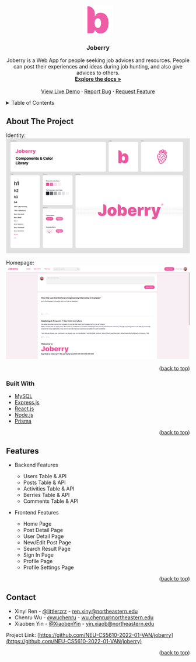 <div id="top"></div>
<!-- 
[![Contributors][contributors-shield]][contributors-url]
[![Forks][forks-shield]][forks-url]
[![Stargazers][stars-shield]][stars-url]
[![Issues][issues-shield]][issues-url]
[![MIT License][license-shield]][license-url]
[![LinkedIn][linkedin-shield]][linkedin-url]
-->


<!-- PROJECT LOGO -->
<br />
<div align="center">
  <a href="https://github.com/NEU-CS5610-2022-01-VAN/joberry">
    <img src="images/logo.png" alt="Logo" width="80" height="auto">
  </a>

<h3 align="center">Joberry</h3>

  <p align="center">
    Joberry is a Web App for people seeking job advices and resources. People can post their experiences and ideas during job hunting, and also give advices to others.
    <br />
    <a href="https://github.com/NEU-CS5610-2022-01-VAN/joberry"><strong>Explore the docs »</strong></a>
    <br />
    <br />
    <a href="https://joberry.vercel.app/">View Live Demo</a>
    ·
    <a href="https://github.com/NEU-CS5610-2022-01-VAN/joberry/issues">Report Bug</a>
    ·
    <a href="https://github.com/NEU-CS5610-2022-01-VAN/joberry/issues">Request Feature</a>
  </p>
</div>



<!-- TABLE OF CONTENTS -->
<details>
  <summary>Table of Contents</summary>
  <ol>
    <li>
      <a href="#about-the-project">About The Project</a>
      <ul>
        <li><a href="#built-with">Built With</a></li>
      </ul>
    </li>
    <li><a href="#roadmap">Roadmap</a></li>
    <li><a href="#contact">Contact</a></li>
    <li><a href="#acknowledgments">Acknowledgments</a></li>
  </ol>
</details>



<!-- ABOUT THE PROJECT -->
## About The Project
Identity:
[![Identity][identity-screenshot]](https://joberry.vercel.com)

Homepage:
[![Joberry Website Screen Shot][product-screenshot]](https://joberry.vercel.com)



<p align="right">(<a href="#top">back to top</a>)</p>



### Built With

* [MySQL](https://www.mysql.com/)
* [Express.js](https://expressjs.com/)
* [React.js](https://reactjs.org/)
* [Node.js](https://nodejs.org/)
* [Prisma](https://www.prisma.io/)


<p align="right">(<a href="#top">back to top</a>)</p>


<!-- FEATURES -->
## Features

- Backend Features
  - Users Table & API
  - Posts Table & API
  - Activities Table & API
  - Berries Table & API
  - Comments Table & API

- Frontend Features
  - Home Page
  - Post Detail Page
  - User Detail Page
  - New/Edit Post Page
  - Search Result Page
  - Sign In Page
  - Profile Page 
  - Profile Settings Page


<p align="right">(<a href="#top">back to top</a>)</p>


<!-- CONTACT -->
## Contact

- Xinyi Ren - [@littlerzrz](https://github.com/littlerzrz) - ren.xiny@northeastern.edu
- Chenru Wu - [@wuchenru](https://github.com/wuchenru) - wu.chenru@northeastern.edu
- Xiaoben Yin - [@XiaobenYin](https://github.com/XiaobenYin) - yin.xiaob@northeastern.edu

Project Link: [https://github.com/NEU-CS5610-2022-01-VAN/joberry](https://github.com/NEU-CS5610-2022-01-VAN/joberry)

<p align="right">(<a href="#top">back to top</a>)</p>





<!-- MARKDOWN LINKS & IMAGES -->
<!-- https://www.markdownguide.org/basic-syntax/#reference-style-links -->
[contributors-shield]: https://img.shields.io/github/contributors/NEU-CS5610-2022-01-VAN/joberry.svg?style=for-the-badge
[contributors-url]: https://github.com/NEU-CS5610-2022-01-VAN/joberry/graphs/contributors
[forks-shield]: https://img.shields.io/github/forks/NEU-CS5610-2022-01-VAN/joberry.svg?style=for-the-badge
[forks-url]: https://github.com/NEU-CS5610-2022-01-VAN/joberry/network/members
[stars-shield]: https://img.shields.io/github/stars/NEU-CS5610-2022-01-VAN/joberry.svg?style=for-the-badge
[stars-url]: https://github.com/NEU-CS5610-2022-01-VAN/joberry/stargazers
[issues-shield]: https://img.shields.io/github/issues/NEU-CS5610-2022-01-VAN/joberry.svg?style=for-the-badge
[issues-url]: https://github.com/NEU-CS5610-2022-01-VAN/joberry/issues
[license-shield]: https://img.shields.io/github/license/NEU-CS5610-2022-01-VAN/joberry.svg?style=for-the-badge
[license-url]: https://github.com/NEU-CS5610-2022-01-VAN/joberry/blob/master/LICENSE.txt
[linkedin-shield]: https://img.shields.io/badge/-LinkedIn-black.svg?style=for-the-badge&logo=linkedin&colorB=555
[linkedin-url]: https://linkedin.com/in/xinyi-ren-31613362
[product-screenshot]: images/screenshot.png
[identity-screenshot]: images/design.png

